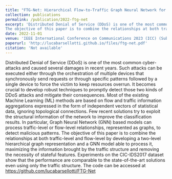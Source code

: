 ```yaml
---
title: "FTG-Net: Hierarchical Flow-to-Traffic Graph Neural Network for DDoS Attack Detection [Submitted]"
collection: publications
permalink: /publication/2022-ftg-net
excerpt: 'Distributed Denial of Service (DDoS) is one of the most common cyber-attacks and caused several damages in recent years. Such attacks can be executed either through the orchestration of multiple devices that synchronously send requests or through specific patterns followed by a single device to force the victim to keep resources overrun. It becomes crucial to develop robust techniques to promptly detect those two kinds of DDoS attacks and mitigate their consequences. Most of the existing Machine Learning (ML) methods are based on flow and traffic information aggregations expressed in the form of independent vectors of statistical data, ignoring topological connections. Few recent solutions try to exploit the structural information of the network to improve the classification results. In particular, Graph Neural Network (GNN) based models can process traffic-level or flow-level relationships, represented as graphs, to detect malicious patterns.
The objective of this paper is to combine the relationships at both traffic-level and flow-level by developing a two-level hierarchical graph representation and a GNN model able to process it, maximizing the information brought by the traffic structure and removing the necessity of stateful features. Experiments on the CIC-IDS2017 dataset show that the performance are comparable to the state-of-the-art solutions even using only the traffic structure. The code can be accessed at https://github.com/lucabarsellotti/FTG-Net'
date: 2022-11-01
venue: 'IEEE International Conference on Communications 2023 (ICC) (Submitted)'
paperurl: 'http://lucabarsellotti.github.io/files/ftg-net.pdf'
citation: 'Not available'
---
```

Distributed Denial of Service (DDoS) is one of the most common cyber-attacks and caused several damages in recent years. Such attacks can be executed either through the orchestration of multiple devices that synchronously send requests or through specific patterns followed by a single device to force the victim to keep resources overrun. It becomes crucial to develop robust techniques to promptly detect those two kinds of DDoS attacks and mitigate their consequences. Most of the existing Machine Learning (ML) methods are based on flow and traffic information aggregations expressed in the form of independent vectors of statistical data, ignoring topological connections. Few recent solutions try to exploit the structural information of the network to improve the classification results. In particular, Graph Neural Network (GNN) based models can process traffic-level or flow-level relationships, represented as graphs, to detect malicious patterns.
The objective of this paper is to combine the relationships at both traffic-level and flow-level by developing a two-level hierarchical graph representation and a GNN model able to process it, maximizing the information brought by the traffic structure and removing the necessity of stateful features. Experiments on the CIC-IDS2017 dataset show that the performance are comparable to the state-of-the-art solutions even using only the traffic structure. The code can be accessed at https://github.com/lucabarsellotti/FTG-Net
